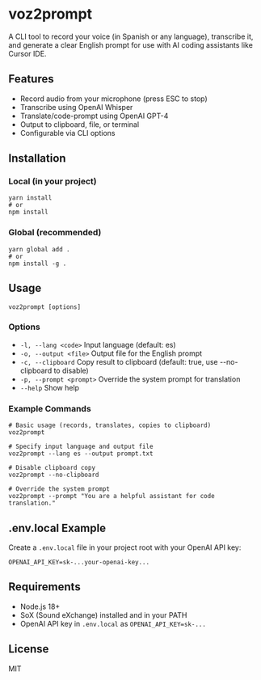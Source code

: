 # voz2prompt

A CLI tool to record your voice (in Spanish or any language), transcribe it, and generate a clear English prompt for use with AI coding assistants like Cursor IDE.

## Features
- Record audio from your microphone (press ESC to stop)
- Transcribe using OpenAI Whisper
- Translate/code-prompt using OpenAI GPT-4
- Output to clipboard, file, or terminal
- Configurable via CLI options

## Installation

### Local (in your project)
```
yarn install
# or
npm install
```

### Global (recommended)
```
yarn global add .
# or
npm install -g .
```

## Usage

```
voz2prompt [options]
```

### Options
- `-l, --lang <code>`        Input language (default: es)
- `-o, --output <file>`      Output file for the English prompt
- `-c, --clipboard`          Copy result to clipboard (default: true, use --no-clipboard to disable)
- `-p, --prompt <prompt>`    Override the system prompt for translation
- `--help`                   Show help

### Example Commands

```
# Basic usage (records, translates, copies to clipboard)
voz2prompt

# Specify input language and output file
voz2prompt --lang es --output prompt.txt

# Disable clipboard copy
voz2prompt --no-clipboard

# Override the system prompt
voz2prompt --prompt "You are a helpful assistant for code translation."
```

## .env.local Example

Create a `.env.local` file in your project root with your OpenAI API key:

```
OPENAI_API_KEY=sk-...your-openai-key...
```

## Requirements
- Node.js 18+
- SoX (Sound eXchange) installed and in your PATH
- OpenAI API key in `.env.local` as `OPENAI_API_KEY=sk-...`

## License
MIT 